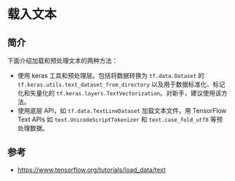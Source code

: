 # 载入文本

## 简介

下面介绍加载和预处理文本的两种方法：

- 使用 keras 工具和预处理层。包括将数据转换为 `tf.data.Dataset` 的 `tf.keras.utils.text_dataset_from_directory` 以及用于数据标准化、标记化和矢量化的 `tf.keras.layers.TextVectorization`。对新手，建议使用该方法。
- 使用底层 API，如 `tf.data.TextLineDataset` 加载文本文件，用 TensorFlow Text APIs 如 `text.UnicodeScriptTokenizer` 和 `text.case_fold_utf8` 等预处理数据。


## 参考

- https://www.tensorflow.org/tutorials/load_data/text
